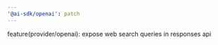 ```yaml
---
'@ai-sdk/openai': patch
---
```


feature(provider/openai): expose web search queries in responses api

